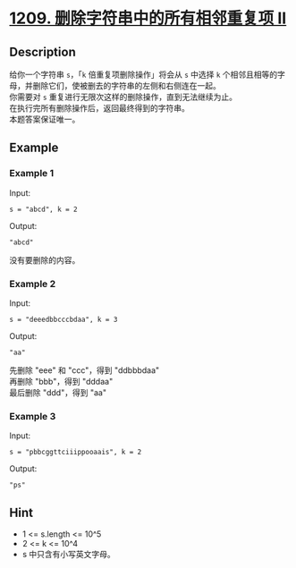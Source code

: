 # [1209. 删除字符串中的所有相邻重复项 II](https://leetcode-cn.com/problems/remove-all-adjacent-duplicates-in-string-ii/)
## Description
给你一个字符串 `s`，「`k` 倍重复项删除操作」将会从 `s` 中选择 `k` 个相邻且相等的字母，并删除它们，使被删去的字符串的左侧和右侧连在一起。  
你需要对 `s` 重复进行无限次这样的删除操作，直到无法继续为止。  
在执行完所有删除操作后，返回最终得到的字符串。  
本题答案保证唯一。  
## Example
### Example 1
Input:  
```
s = "abcd", k = 2
```
Output:
```
"abcd"
```
没有要删除的内容。
### Example 2
Input:  
```
s = "deeedbbcccbdaa", k = 3
```
Output:
```
"aa"
```
先删除 "eee" 和 "ccc"，得到 "ddbbbdaa"  
再删除 "bbb"，得到 "dddaa"  
最后删除 "ddd"，得到 "aa"  
### Example 3
Input:  
```
s = "pbbcggttciiippooaais", k = 2
```
Output:
```
"ps"
```
## Hint
- 1 <= s.length <= 10^5
- 2 <= k <= 10^4
- s 中只含有小写英文字母。

